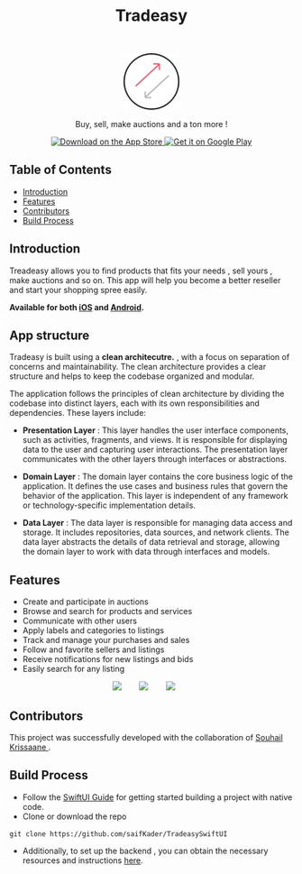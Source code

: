<h1 align="center"> Tradeasy </h1> <br>
<p align="center">
  <a href="https://github.com/saifKader/TradeasySwiftUI">
       <img alt="Tradeasy" title="Tradeasy" src="https://raw.githubusercontent.com/saifKader/TradeasySwiftUI/49c3b36539a085bb9f0d35c6d853c5b440b60212/tradeasy/Assets.xcassets/app_logo_48.imageset/app_logo_48.svg" width="100">
  </a>
</p>

<p align="center">
  Buy, sell, make auctions and a ton more !
</p>

<p align="center">
  <a href="#">
    <img alt="Download on the App Store" title="App Store" src="http://i.imgur.com/0n2zqHD.png" width="140">
  </a>

  <a href="https://appgallery.huawei.com/app/C107547423">
    <img alt="Get it on Google Play" title="Google Play" src="https://i.imgur.com/eiGqNZx.png" width="140">
  </a>
</p>

<!-- START doctoc generated TOC please keep comment here to allow auto update -->
<!-- DON'T EDIT THIS SECTION, INSTEAD RE-RUN doctoc TO UPDATE -->
## Table of Contents

- [Introduction](#introduction)
- [Features](#features)
- [Contributors](#contributors)
- [Build Process](#build-process)


<!-- END doctoc generated TOC please keep comment here to allow auto update -->

## Introduction


Treadeasy allows you to find products that fits your needs , sell yours , make auctions and so on. This app will help you become a better reseller and start your shopping spree easily.

**Available for both [iOS](https://github.com/saifKader/TradeasySwiftUI) and  [Android](https://github.com/SouhailKrs/TradeasyAndroid).**

## App structure
Tradeasy is built using a **clean architecutre.** , with a focus on separation of concerns and maintainability. The clean architecture provides a clear structure and helps to keep the codebase organized and modular.

The application follows the principles of clean architecture by dividing the codebase into distinct layers, each with its own responsibilities and dependencies. These layers include:

* **Presentation Layer** : This layer handles the user interface components, such as activities, fragments, and views. It is responsible for displaying data to the user and capturing user interactions. The presentation layer communicates with the other layers through interfaces or abstractions.

* **Domain Layer** : The domain layer contains the core business logic of the application. It defines the use cases and business rules that govern the behavior of the application. This layer is independent of any framework or technology-specific implementation details.

* **Data Layer** : The data layer is responsible for managing data access and storage. It includes repositories, data sources, and network clients. The data layer abstracts the details of data retrieval and storage, allowing the domain layer to work with data through interfaces and models.




## Features

* Create and participate in auctions
* Browse and search for products and services
* Communicate with other users 
* Apply labels and categories to listings
* Track and manage your purchases and sales
* Follow and favorite sellers and listings
* Receive notifications for new listings and bids
* Easily search for any listing
<p align="center">
  <img src="https://i.imgur.com/OCSd5Ps.png" width=200>
  &nbsp;&nbsp;&nbsp;&nbsp;&nbsp;&nbsp;
    <img src="https://i.imgur.com/FTCuDUY.png" width=200>
  &nbsp;&nbsp;&nbsp;&nbsp;&nbsp;&nbsp;
    <img src="https://i.imgur.com/SNgx0lE.png" width=200>
  &nbsp;&nbsp;&nbsp;&nbsp;&nbsp;&nbsp;
 
</p>






## Contributors


This project was successfully developed with the collaboration of [Souhail Krissaane ](https://github.com/SouhailKrs).

## Build Process

- Follow the [SwiftUI Guide](https://developer.apple.com/tutorials/swiftui) for getting started building a project with native code.
- Clone or download the repo 

```{r klippy, echo=FALSE, include=TRUE}
git clone https://github.com/saifKader/TradeasySwiftUI

```

- Additionally, to set up the backend , you can obtain the necessary resources and instructions [here](https://github.com/SouhailKrs/TradeasyBackend).


